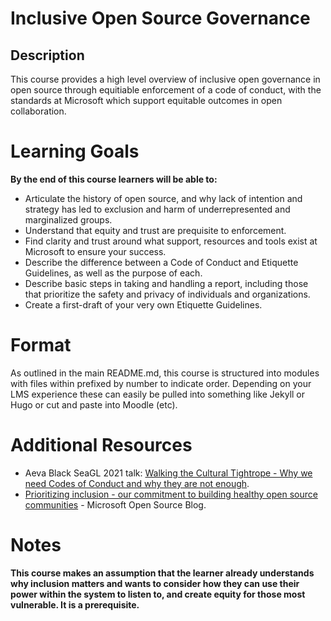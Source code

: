 

# Inclusive Open Source Governance

## Description
This course provides a high level overview of inclusive open governance in open source through equitiable enforcement of a code of conduct, with the standards at Microsoft which support equitable outcomes in open collaboration.

# Learning Goals

**By the end of this course learners will be able to:**

* Articulate the history of open source, and why lack of intention and strategy has led to exclusion and harm of underrepresented and marginalized groups.
* Understand that equity and trust are prequisite to enforcement.
* Find clarity and trust around what support, resources and tools exist at Microsoft to ensure your success.
* Describe the difference between a Code of Conduct and Etiquette Guidelines, as well as the purpose of each.
* Describe basic steps in taking and handling a report, including those that prioritize the safety and privacy of individuals and organizations.
* Create a first-draft of your very own Etiquette Guidelines.


# Format

As outlined in the main README.md, this course is structured into modules with files within prefixed by number to indicate order.   Depending on your LMS experience these can easily be pulled into something like Jekyll or Hugo or cut and paste into Moodle (etc).  

# Additional Resources

* Aeva Black SeaGL 2021 talk: [Walking the Cultural Tightrope - Why we need Codes of Conduct and why they are not enough](https://www.youtube.com/watch?t=8160&v=1GiwoMkuSHg&feature=youtu.be&ab_channel=SeattleGnuLinuxConference).
* [Prioritizing inclusion - our commitment to building healthy open source communities](https://cloudblogs.microsoft.com/opensource/2021/05/04/prioritizing-inclusion-our-commitment-to-building-healthy-open-source-communities/) - Microsoft Open Source Blog.

# Notes

**This course makes an assumption that the learner already understands why inclusion matters and wants to consider how they can use their power within the system to listen to, and create equity for those most vulnerable. It is a prerequisite.**

